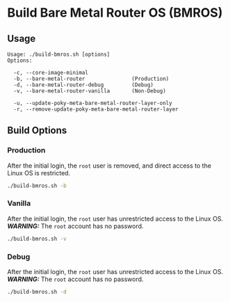 # Build Bare Metal Router OS (BMROS)

## Usage

```shell
Usage: ./build-bmros.sh [options]
Options:

  -c, --core-image-minimal
  -b, --bare-metal-router               (Production)
  -d, --bare-metal-router-debug         (Debug)
  -v, --bare-metal-router-vanilla       (Non-Debug)

  -u, --update-poky-meta-bare-metal-router-layer-only
  -r, --remove-update-poky-meta-bare-metal-router-layer
```

## Build Options

### Production

After the initial login, the `root` user is removed, and direct access to the Linux OS is restricted.

```bash
./build-bmros.sh -b
```

### Vanilla

After the initial login, the `root` user has unrestricted access to the Linux OS. 
***WARNING:*** The `root` account has no password.

```bash
./build-bmros.sh -v
```

### Debug

After the initial login, the `root` user has unrestricted access to the Linux OS. 
***WARNING:*** The `root` account has no password.

```bash
./build-bmros.sh -d
```

